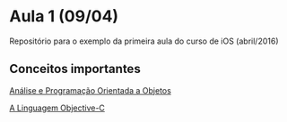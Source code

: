 # Aula 1 (09/04)
Repositório para o exemplo da primeira aula do curso de iOS (abril/2016)

## Conceitos importantes
[Análise e Programação Orientada a Objetos](https://www.raywenderlich.com/45940/intro-object-oriented-design-part-1)

[A Linguagem Objective-C](https://developer.apple.com/library/mac/documentation/Cocoa/Conceptual/ProgrammingWithObjectiveC/Introduction/Introduction.html)


